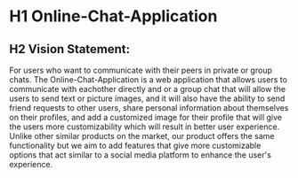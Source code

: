 # H1 Online-Chat-Application

## H2 Vision Statement:

For users who want to communicate with their peers in private or group chats. The Online-Chat-Application is a web application that allows users to communicate with eachother directly and or a group chat that will allow the users to send text or picture images, and it will also have the ability to send friend requests to other users, share personal information about themselves on their profiles, and add a customized image for their profile that will give the users more customizability which will result in better user experience. Unlike other similar products on the market, our product offers the same functionality but we aim to add features that give more customizable options that act similar to a social media platform to enhance the user's experience.
